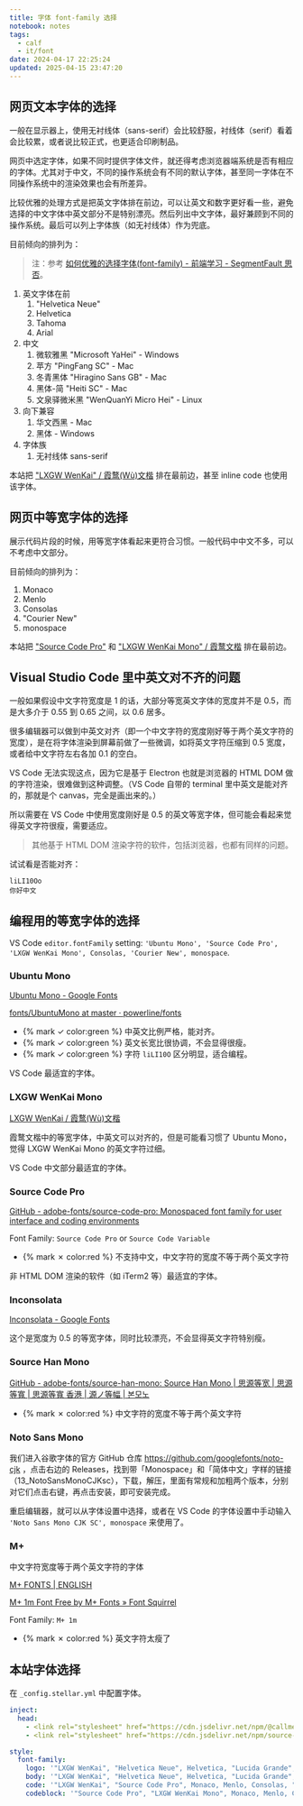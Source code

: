 ```yaml
---
title: 字体 font-family 选择
notebook: notes
tags:
  - calf
  - it/font
date: 2024-04-17 22:25:24
updated: 2025-04-15 23:47:20
---
```

## 网页文本字体的选择

一般在显示器上，使用无衬线体（sans-serif）会比较舒服，衬线体（serif）看着会比较累，或者说比较正式，也更适合印刷制品。

网页中选定字体，如果不同时提供字体文件，就还得考虑浏览器端系统是否有相应的字体。尤其对于中文，不同的操作系统会有不同的默认字体，甚至同一字体在不同操作系统中的渲染效果也会有所差异。

比较优雅的处理方式是把英文字体排在前边，可以让英文和数字更好看一些，避免选择的中文字体中英文部分不是特别漂亮。然后列出中文字体，最好兼顾到不同的操作系统。最后可以列上字体族（如无衬线体）作为兜底。

目前倾向的排列为：

> 注：参考 [如何优雅的选择字体(font-family) - 前端学习 - SegmentFault 思否](https://segmentfault.com/a/1190000006110417)。

1. 英文字体在前
   1. "Helvetica Neue"
   2. Helvetica
   3. Tahoma
   4. Arial
2. 中文
   1. 微软雅黑 "Microsoft YaHei" - Windows
   2. 苹方 "PingFang SC" - Mac
   3. 冬青黑体 "Hiragino Sans GB" - Mac
   4. 黑体-简 "Heiti SC" - Mac
   5. 文泉驿微米黑 "WenQuanYi Micro Hei" - Linux
3. 向下兼容
   1. 华文西黑 - Mac
   2. 黑体 - Windows
4. 字体族
   1. 无衬线体 sans-serif

本站把 ["LXGW WenKai" / 霞鹜(Wù)文楷](https://github.com/lxgw/LxgwWenKai) 排在最前边，甚至 inline code 也使用该字体。

## 网页中等宽字体的选择

展示代码片段的时候，用等宽字体看起来更符合习惯。一般代码中中文不多，可以不考虑中文部分。

目前倾向的排列为：

1. Monaco
2. Menlo
3. Consolas
4. "Courier New"
5. monospace

本站把 ["Source Code Pro"](https://github.com/adobe-fonts/source-code-pro) 和 ["LXGW WenKai Mono" / 霞鹜文楷](https://github.com/lxgw/LxgwWenKai) 排在最前边。

## Visual Studio Code 里中英文对不齐的问题

一般如果假设中文字符宽度是 1 的话，大部分等宽英文字体的宽度并不是 0.5，而是大多介于 0.55 到 0.65 之间，以 0.6 居多。

很多编辑器可以做到中英文对齐（即一个中文字符的宽度刚好等于两个英文字符的宽度），是在将字体渲染到屏幕前做了一些微调，如将英文字符压缩到 0.5 宽度，或者给中文字符左右各加 0.1 的空白。

VS Code 无法实现这点，因为它是基于 Electron 也就是浏览器的 HTML DOM 做的字符渲染，很难做到这种调整。（VS Code 自带的 terminal 里中英文是能对齐的，那就是个 canvas，完全是画出来的。）

所以需要在 VS Code 中使用宽度刚好是 0.5 的英文等宽字体，但可能会看起来觉得英文字符很瘦，需要适应。

> 其他基于 HTML DOM 渲染字符的软件，包括浏览器，也都有同样的问题。

试试看是否能对齐：

``` text
liLI10Oo
你好中文
```

## 编程用的等宽字体的选择

VS Code `editor.fontFamily` setting: `'Ubuntu Mono', 'Source Code Pro', 'LXGW WenKai Mono', Consolas, 'Courier New', monospace`.

### Ubuntu Mono

[Ubuntu Mono - Google Fonts](https://fonts.google.com/specimen/Ubuntu+Mono)

[fonts/UbuntuMono at master · powerline/fonts](https://github.com/powerline/fonts/tree/master/UbuntuMono)

- {% mark ✓ color:green %} 中英文比例严格，能对齐。
- {% mark ✓ color:green %} 英文长宽比很协调，不会显得很瘦。
- {% mark ✓ color:green %} 字符 `liLI10O` 区分明显，适合编程。

VS Code 最适宜的字体。

### LXGW WenKai Mono

[LXGW WenKai / 霞鹜(Wù)文楷](https://github.com/lxgw/LxgwWenKai)

霞鹜文楷中的等宽字体，中英文可以对齐的，但是可能看习惯了 Ubuntu Mono，觉得 LXGW WenKai Mono 的英文字符过细。

VS Code 中文部分最适宜的字体。

### Source Code Pro

[GitHub - adobe-fonts/source-code-pro: Monospaced font family for user interface and coding environments](https://github.com/adobe-fonts/source-code-pro)

Font Family: `Source Code Pro` or `Source Code Variable`

- {% mark ✗ color:red %} 不支持中文，中文字符的宽度不等于两个英文字符

非 HTML DOM 渲染的软件（如 iTerm2 等）最适宜的字体。

### Inconsolata

[Inconsolata - Google Fonts](https://fonts.google.com/specimen/Inconsolata)

这个是宽度为 0.5 的等宽字体，同时比较漂亮，不会显得英文字符特别瘦。

### Source Han Mono

[GitHub - adobe-fonts/source-han-mono: Source Han Mono | 思源等宽 | 思源等寬 | 思源等寬 香港 | 源ノ等幅 | 본모노](https://github.com/adobe-fonts/source-han-mono)

- {% mark ✗ color:red %} 中文字符的宽度不等于两个英文字符

### Noto Sans Mono

我们进入谷歌字体的官方 GitHub 仓库 <https://github.com/googlefonts/noto-cjk> ，点击右边的 Releases，找到带「Monospace」和「简体中文」字样的链接（13_NotoSansMonoCJKsc），下载，解压，里面有常规和加粗两个版本，分别对它们点击右键，再点击安装，即可安装完成。

重启编辑器，就可以从字体设置中选择，或者在 VS Code 的字体设置中手动输入 `'Noto Sans Mono CJK SC', monospace` 来使用了。

### M+

中文字符宽度等于两个英文字符的字体

[M+ FONTS | ENGLISH](http://mplus-fonts.osdn.jp/about-en.html)

[M+ 1m Font Free by M+ Fonts » Font Squirrel](https://www.fontsquirrel.com/fonts/m-1m)

Font Family: `M+ 1m`

- {% mark ✗ color:red %} 英文字符太瘦了

## 本站字体选择

在 `_config.stellar.yml` 中配置字体。

``` yaml
inject:
  head:
    - <link rel="stylesheet" href="https://cdn.jsdelivr.net/npm/@callmebill/lxgw-wenkai-web@latest/style.css">
    - <link rel="stylesheet" href="https://cdn.jsdelivr.net/npm/source-code-pro@2.38.0/source-code-pro.min.css">

style:
  font-family:
    logo: '"LXGW WenKai", "Helvetica Neue", Helvetica, "Lucida Grande", Lucida, Tahoma, Arial, "Microsoft YaHei", "PingFang SC", "Hiragino Sans GB", "Heiti SC", "WenQuanYi Micro Hei", STXiHei, SimHei, sans-serif'
    body: '"LXGW WenKai", "Helvetica Neue", Helvetica, "Lucida Grande", Lucida, Tahoma, Arial, "Microsoft YaHei", "PingFang SC", "Hiragino Sans GB", "Heiti SC", "WenQuanYi Micro Hei", STXiHei, SimHei, sans-serif'
    code: '"LXGW WenKai", "Source Code Pro", Monaco, Menlo, Consolas, "Courier New", monospace'
    codeblock: '"Source Code Pro", "LXGW WenKai Mono", Monaco, Menlo, Consolas, "Courier New", monospace'
```
